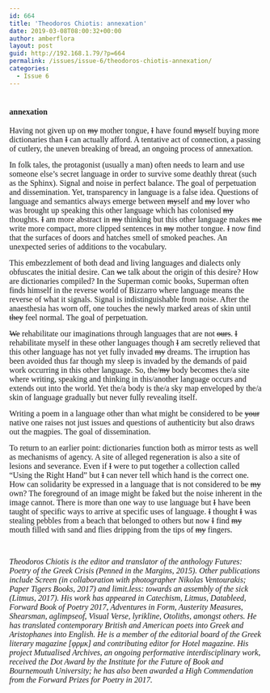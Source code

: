 ```yaml
---
id: 664
title: 'Theodoros Chiotis: annexation'
date: 2019-03-08T08:00:32+00:00
author: amberflora
layout: post
guid: http://192.168.1.79/?p=664
permalink: /issues/issue-6/theodoros-chiotis-annexation/
categories:
  - Issue 6
---
```

# <span style="font-size: 12pt; font-family: georgia, palatino, serif;">annexation</span>

<span style="font-size: 12pt; font-family: georgia, palatino, serif;">Having not given up on <del>my</del> mother tongue, <del>I</del> have found <del>my</del>self buying more dictionaries than <del>I</del> can actually afford. A tentative act of connection, a passing of cutlery, the uneven breaking of bread, an ongoing process of annexation.</span>

<span style="font-size: 12pt; font-family: georgia, palatino, serif;">In folk tales, the protagonist (usually a man) often needs to learn and use someone else’s secret language in order to survive some deathly threat (such as the Sphinx). Signal and noise in perfect balance. The goal of perpetuation and dissemination. Yet, transparency in language is a false idea. Questions of language and semantics always emerge between <del>my</del>self and <del>my</del> lover who was brought up speaking this other language which has colonised <del>my</del> thoughts. <del>I</del> am more abstract in <del>my</del> thinking but this other language makes <del>me</del> write more compact, more clipped sentences in <del>my</del> mother tongue. <del>I</del> now find that the surfaces of doors and hatches smell of smoked peaches. An unexpected series of additions to the vocabulary.</span>

<span style="font-size: 12pt; font-family: georgia, palatino, serif;">This embezzlement of both dead and living languages and dialects only obfuscates the initial desire. Can <del>we</del> talk about the origin of this desire? How are dictionaries compiled? In the Superman comic books, Superman often finds himself in the reverse world of Bizzarro where language means the reverse of what it signals. Signal is indistinguishable from noise. After the anaesthesia has worn off, one touches the newly marked areas of skin until <del>they</del> feel normal. The goal of perpetuation.</span>

<span style="font-size: 12pt; font-family: georgia, palatino, serif;"><del>We</del> rehabilitate our imaginations through languages that are not <del>ours</del>. <del>I</del> rehabilitate myself in these other languages though <del>I</del> am secretly relieved that this other language has not yet fully invaded <del>my</del> dreams. The irruption has been avoided thus far though my sleep is invaded by the demands of paid work occurring in this other language. So, the/<del>my</del> body becomes the/a site where writing, speaking and thinking in this/another language occurs and extends out into the world. Yet the/a body is the/a sky map enveloped by the/a skin of language gradually but never fully revealing itself.</span>

<span style="font-size: 12pt; font-family: georgia, palatino, serif;">Writing a poem in a language other than what might be considered to be <del>your</del> native one raises not just issues and questions of authenticity but also draws out the magpies. The goal of dissemination.</span>

<span style="font-size: 12pt; font-family: georgia, palatino, serif;">To return to an earlier point: dictionaries function both as mirror tests as well as mechanisms of agency. A site of alleged regeneration is also a site of lesions and severance. Even if <del>I</del> were to put together a collection called “Using the Right Hand” but <del>I</del> can never tell which hand is the correct one. How can solidarity be expressed in a language that is not considered to be <del>my</del> own? The foreground of an image might be faked but the noise inherent in the image cannot. There is more than one way to use language but <del>I</del> have been taught of specific ways to arrive at specific uses of language. <del>I</del> thought <del>I</del> was stealing pebbles from a beach that belonged to others but now <del>I</del> find <del>my</del> mouth filled with sand and flies dripping from the tips of <del>my</del> fingers.</span>

&nbsp;

<span style="font-family: georgia, palatino, serif; font-size: 12pt;"><em>Theodoros Chiotis is the editor and translator of the anthology Futures: Poetry of the Greek Crisis (Penned in the Margins, 2015). Other publications include Screen (in collaboration with photographer Nikolas Ventourakis; Paper Tigers Books, 2017) and limit.less: towards an assembly of the sick (Litmus, 2017). His work has appeared in Catechism, Litmus, Datableed, Forward Book of Poetry 2017, Adventures in Form, Austerity Measures, Shearsman, aglimpseof, Visual Verse, lyrikline, Otoliths, amongst others. He has translated contemporary British and American poets into Greek and Aristophanes into English. He is a member of the editorial board of the Greek literary magazine [φρμκ] and contributing editor for Hotel magazine. His project Mutualised Archives, an ongoing performative interdisciplinary work, received the Dot Award by the Institute for the Future of Book and Bournemouth University; he has also been awarded a High Commendation from the Forward Prizes for Poetry in 2017.</em></span>